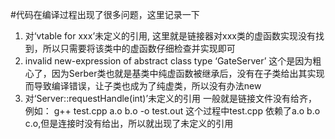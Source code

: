#代码在编译过程出现了很多问题，这里记录一下

1. 对‘vtable for xxx’未定义的引用, 这里就是链接器对xxx类的虚函数实现没有找到，所以只需要将该类中的虚函数仔细检查并实现即可
2. invalid new-expression of abstract class type ‘GateServer’ 这个是因为粗心了，因为Serber类也就是基类中纯虚函数被继承后，没有在子类给出其实现而导致编译错误，让子类也成为了纯虚类，所以没有办法new
3. 对‘Server::requestHandle(int)’未定义的引用 一般就是链接文件没有给齐，例如：
g++ test.cpp a.o b.o -o test.out
这个过程中test.cpp 依赖了a.o b.o c.o,但是连接时没有给出，所以就出现了未定义的引用